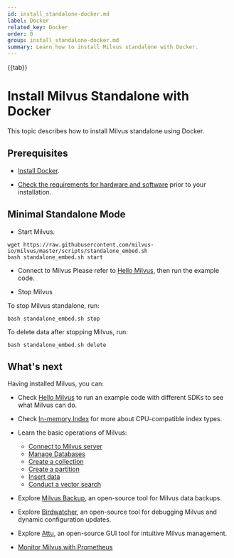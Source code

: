 ```yaml
---
id: install_standalone-docker.md
label: Docker
related_key: Docker
order: 0
group: install_standalone-docker.md
summary: Learn how to install Milvus standalone with Docker.
---
```


{{tab}}

# Install Milvus Standalone with Docker

This topic describes how to install Milvus standalone using Docker.


## Prerequisites

- [Install Docker](https://docs.docker.com/get-docker/).

- [Check the requirements for hardware and software](prerequisite-helm.md) prior to your installation.


## Minimal Standalone Mode

- Start Milvus.
```
wget https://raw.githubusercontent.com/milvus-io/milvus/master/scripts/standalone_embed.sh
bash standalone_embed.sh start
```

- Connect to Milvus
Please refer to [Hello Milvus](https://milvus.io/docs/example_code.md), then run the example code.

- Stop Milvus

To stop Milvus standalone, run:
```
bash standalone_embed.sh stop
```

To delete data after stopping Milvus, run:
```
bash standalone_embed.sh delete
```


## What's next

Having installed Milvus, you can:

- Check [Hello Milvus](example_code.md) to run an example code with different SDKs to see what Milvus can do.
- Check [In-memory Index](index.md) for more about CPU-compatible index types.

- Learn the basic operations of Milvus:
  - [Connect to Milvus server](manage_connection.md)
  - [Manage Databases](manage_databases.md)
  - [Create a collection](create_collection.md)
  - [Create a partition](create_partition.md)
  - [Insert data](insert_data.md)
  - [Conduct a vector search](search.md)

- Explore [Milvus Backup](milvus_backup_overview.md), an open-source tool for Milvus data backups.
- Explore [Birdwatcher](birdwatcher_overview.md), an open-source tool for debugging Milvus and dynamic configuration updates.
- Explore [Attu](https://milvus.io/docs/attu.md), an open-source GUI tool for intuitive Milvus management.
- [Monitor Milvus with Prometheus](monitor.md)
